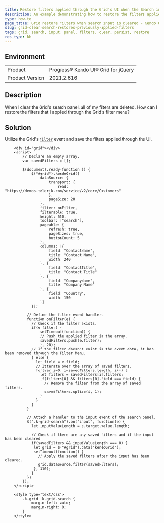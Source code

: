 ```yaml
---
title: Restore filters applied through the Grid's UI when the Search input is cleared
description: An example demonstrating how to restore the filters applied through the Grid's UI when the search panel's value is cleared.
type: how-to
page_title: Grid restore filters when search input is cleared - Kendo UI for jQuery Data Grid
slug: grid-clear-search-restores-previously-applied-filters
tags: grid, search, input, panel, filters, clear, persist, restore
res_type: kb
---
```


## Environment

<table>
 <tr>
  <td>Product</td>
  <td>Progress® Kendo UI® Grid for jQuery</td>
 </tr>
 <tr>
  <td>Product Version</td>
  <td>2021.2.616</td>
 </tr>
</table>

## Description

When I clear the Grid's search panel, all of my filters are deleted. How can I restore the filters that I applied through the Grid's filter menu?

## Solution

Utilize the Grid's [`filter`](https://docs.telerik.com/kendo-ui/api/javascript/ui/grid/events/filter) event and save the filters applied through the UI.

```dojo
    <div id="grid"></div>
    <script>
      	// Declare an empty array.
      	var savedFilters = [];
    
        $(document).ready(function () {
            $("#grid").kendoGrid({
                dataSource: {
                    transport: {
                        read: "https://demos.telerik.com/service/v2/core/Customers"
                    },
                    pageSize: 20
                },
              	filter: onFilter,
              	filterable: true,
                height: 550,
                toolbar: ["search"],
                pageable: {
                    refresh: true,
                    pageSizes: true,
                    buttonCount: 5
                },
                columns: [{
                    field: "ContactName",
                    title: "Contact Name",
                    width: 240
                }, {
                    field: "ContactTitle",
                    title: "Contact Title"
                }, {
                    field: "CompanyName",
                    title: "Company Name"
                }, {
                    field: "Country",
                    width: 150
                }]
            });

          // Define the filter event handler.
          function onFilter(e) {
            // Check if the filter exists.
            if(e.filter) {
              	setTimeout(function() {
                // Push the applied filter in the array.
              	savedFilters.push(e.filter);
            	}, 20);
            // If the filter doesn't exist in the event data, it has been removed through the Filter Menu.
            } else {
              let field = e.field;
              // Itterate over the array of saved filters.
              for(var i=0; i<savedFilters.length; i++) {
                let filters = savedFilters[i].filters;
                if(filters[0] && filters[0].field === field) {
                  // Remove the filter from the array of saved filters.
                  savedFilters.splice(i, 1);
                }
              }
            }
          }

          // Attach a handler to the input event of the search panel.
          $(".k-grid-search").on("input", function(e) {
            let inputValueLength = e.target.value.length;

            // Check if there are any saved filters and if the input has been cleared.
            if(savedFilters && inputValueLength === 0) {
             let grid = $("#grid").data("kendoGrid");
             setTimeout(function() {
               // Apply the saved filters after the input has been cleared.
               grid.dataSource.filter(savedFilters);
             }, 310);
            }
          })
        });
    </script>

    <style type="text/css">
        .k-grid .k-grid-search {
            margin-left: auto;
            margin-right: 0;
        }
    </style>
```